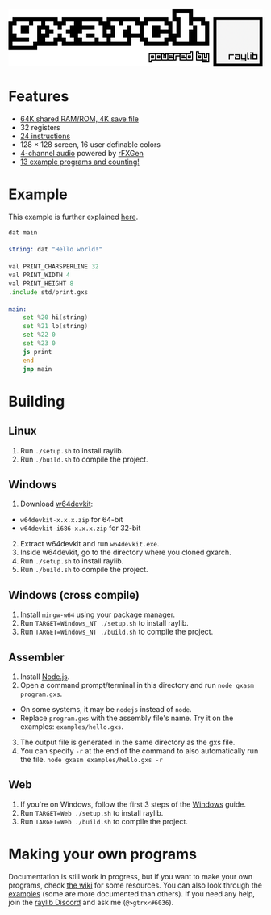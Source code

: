 ![gxarch](assets/logo.png)

# Features
* [64K shared RAM/ROM, 4K save file](https://github.com/gtrxAC/gxarch/wiki/Memory-Map)
* 32 registers
* [24 instructions](https://github.com/gtrxAC/gxarch/wiki/Instructions)
* 128 × 128 screen, 16 user definable colors
* [4-channel audio](https://github.com/gtrxAC/gxarch/wiki/Instructions#snd-reg1-reg2-reg3-reg4-sound) powered by [rFXGen](https://github.com/raysan5/rfxgen)
* [13 example programs and counting!](https://github.com/gtrxAC/gxarch/tree/main/examples)


# Example
This example is further explained [here](https://github.com/gtrxAC/gxarch/blob/main/examples/hello.gxs).
```asm
dat main

string: dat "Hello world!"

val PRINT_CHARSPERLINE 32
val PRINT_WIDTH 4
val PRINT_HEIGHT 8
.include std/print.gxs

main:
	set %20 hi(string)
	set %21 lo(string)
	set %22 0
	set %23 0
	js print
	end
	jmp main
```


# Building

## Linux
1. Run `./setup.sh` to install raylib.
2. Run `./build.sh` to compile the project.

## Windows
1. Download [w64devkit](https://github.com/skeeto/w64devkit/releases):
* `w64devkit-x.x.x.zip` for 64-bit
* `w64devkit-i686-x.x.x.zip` for 32-bit
2. Extract w64devkit and run `w64devkit.exe`.
3. Inside w64devkit, go to the directory where you cloned gxarch.
4. Run `./setup.sh` to install raylib.
5. Run `./build.sh` to compile the project.

## Windows (cross compile)
1. Install `mingw-w64` using your package manager.
2. Run `TARGET=Windows_NT ./setup.sh` to install raylib.
3. Run `TARGET=Windows_NT ./build.sh` to compile the project.

## Assembler
1. Install [Node.js](https://nodejs.org).
2. Open a command prompt/terminal in this directory and run `node gxasm program.gxs`.
  * On some systems, it may be `nodejs` instead of `node`.
  * Replace `program.gxs` with the assembly file's name. Try it on the examples: `examples/hello.gxs`.
3. The output file is generated in the same directory as the gxs file.
4. You can specify `-r` at the end of the command to also automatically run the file. `node gxasm examples/hello.gxs -r`

## Web
1. If you're on Windows, follow the first 3 steps of the [Windows](#windows) guide.
2. Run `TARGET=Web ./setup.sh` to install raylib.
3. Run `TARGET=Web ./build.sh` to compile the project.

# Making your own programs
Documentation is still work in progress, but if you want to make your own programs, check [the wiki](https://github.com/gtrxAC/gxarch/wiki) for some resources. You can also look through the [examples](https://github.com/gtrxAC/gxarch/tree/main/examples) (some are more documented than others). If you need any help, join the [raylib Discord](https://discord.gg/raylib) and ask me (`@>gtrx<#6036`).